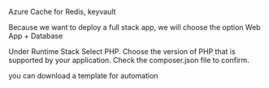 Azure Cache for Redis, keyvault

Because we want to deploy a full stack app, we will choose the option Web App + Database

Under Runtime Stack Select PHP. Choose the version of PHP that is supported by your application. Check the composer.json file to confirm.


you can download a template for automation
